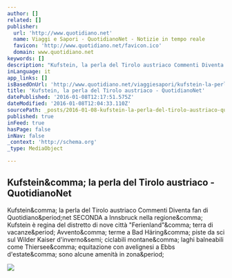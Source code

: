 ```yaml
---
author: []
related: []
publisher:
  url: 'http://www.quotidiano.net'
  name: Viaggi e Sapori - QuotidianoNet - Notizie in tempo reale
  favicon: 'http://www.quotidiano.net/favicon.ico'
  domain: www.quotidiano.net
keywords: []
description: "Kufstein, la perla del Tirolo austriaco Commenti Diventa fan di Quotidiano.net SECONDA a Innsbruck nella regione, Kufstein è regina del distretto di nove città \"Ferienland\", terra di vacanze. Avvento, terme a Bad Häring, piste da sci sul Wilder Kaiser d'inverno; ciclabili montane, laghi balneabili come Thiersee, equitazione con avelignesi a Ebbs d'estate, sono alcune amenità in zona."
inLanguage: it
app_links: []
isBasedOnUrl: 'http://www.quotidiano.net/viaggiesapori/kufstein-la-perla-del-tirolo-austriaco-1.1581887'
title: 'Kufstein, la perla del Tirolo austriaco - QuotidianoNet'
datePublished: '2016-01-08T12:17:51.575Z'
dateModified: '2016-01-08T12:04:33.110Z'
sourcePath: _posts/2016-01-08-kufstein-la-perla-del-tirolo-austriaco-quotidianonet.md
published: true
inFeed: true
hasPage: false
inNav: false
_context: 'http://schema.org'
_type: MediaObject

---
```

<article style=""><h1>Kufstein&amp;comma; la perla del Tirolo austriaco - QuotidianoNet</h1><p>Kufstein&amp;comma; la perla del Tirolo austriaco Commenti Diventa fan di Quotidiano&amp;period;net SECONDA a Innsbruck nella regione&amp;comma; Kufstein è regina del distretto di nove città "Ferienland"&amp;comma; terra di vacanze&amp;period; Avvento&amp;comma; terme a Bad Häring&amp;comma; piste da sci sul Wilder Kaiser d'inverno&amp;semi; ciclabili montane&amp;comma; laghi balneabili come Thiersee&amp;comma; equitazione con avelignesi a Ebbs d'estate&amp;comma; sono alcune amenità in zona&amp;period;</p><img src="http://www.quotidiano.net/polopoly_fs/1.1581902.1450361161!/httpImage/image.jpg_gen/derivatives/wide_680/image.jpg" /></article>